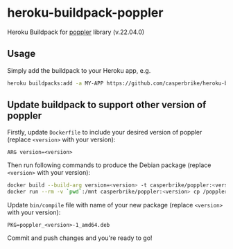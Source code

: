 # heroku-buildpack-poppler

Heroku Buildpack for [poppler](https://poppler.freedesktop.org/) library (v.22.04.0)

## Usage

Simply add the buildpack to your Heroku app, e.g.

```bash
heroku buildpacks:add -a MY-APP https://github.com/casperbrike/heroku-buildpack-poppler
```

## Update buildpack to support other version of poppler

Firstly, update `Dockerfile` to include your desired version of poppler (replace `<version>` with your version):

```docker
ARG version=<version>
```

Then run following commands to produce the Debian package (replace `<version>` with your version):

```bash
docker build --build-arg version=<version> -t casperbrike/poppler:<version> .
docker run --rm -v `pwd`:/mnt casperbrike/poppler:<version> cp /poppler/build/poppler_<version>-1_amd64.deb /mnt/
```

Update `bin/compile` file with name of your new package (replace `<version>` with your version):

```
PKG=poppler_<version>-1_amd64.deb

```

Commit and push changes and you're ready to go!
